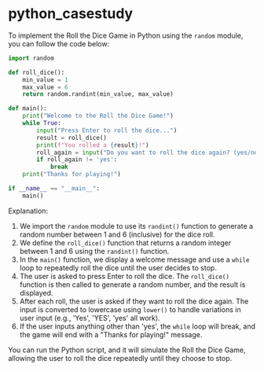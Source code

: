 # python_casestudy
To implement the Roll the Dice Game in Python using the `random` module, you can follow the code below:

```python
import random

def roll_dice():
    min_value = 1
    max_value = 6
    return random.randint(min_value, max_value)

def main():
    print("Welcome to the Roll the Dice Game!")
    while True:
        input("Press Enter to roll the dice...")
        result = roll_dice()
        print(f"You rolled a {result}!")
        roll_again = input("Do you want to roll the dice again? (yes/no): ").lower()
        if roll_again != 'yes':
            break
    print("Thanks for playing!")

if __name__ == "__main__":
    main()
```

Explanation:
1. We import the `random` module to use its `randint()` function to generate a random number between 1 and 6 (inclusive) for the dice roll.
2. We define the `roll_dice()` function that returns a random integer between 1 and 6 using the `randint()` function.
3. In the `main()` function, we display a welcome message and use a `while` loop to repeatedly roll the dice until the user decides to stop.
4. The user is asked to press Enter to roll the dice. The `roll_dice()` function is then called to generate a random number, and the result is displayed.
5. After each roll, the user is asked if they want to roll the dice again. The input is converted to lowercase using `lower()` to handle variations in user input (e.g., 'Yes', 'YES', 'yes' all work).
6. If the user inputs anything other than 'yes', the `while` loop will break, and the game will end with a "Thanks for playing!" message.

You can run the Python script, and it will simulate the Roll the Dice Game, allowing the user to roll the dice repeatedly until they choose to stop.
